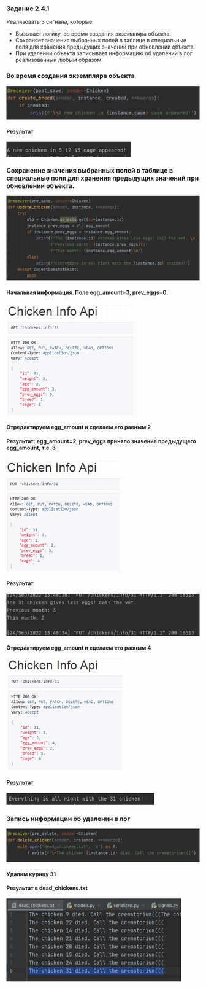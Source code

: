 ### Задание 2.4.1

Реализовать 3 сигнала, которые:

- Вызывает логику, во время создания экземаляра объекта.
- Сохраняет значения выбранных полей в таблице в специальные поля для хранения предыдущих значений при обновлении объекта.
- При удалении объекта записывает информацию об удалении в лог реализованный любым образом.


### Во время создания экземпляра объекта
![](lab2img\2411.png)
#### Результат
![](lab2img\2412.png)
### Сохранение значения выбранных полей в таблице в специальные поля для хранения предыдущих значений при обновлении объекта.
![](lab2img\2413.png)
#### Начальная информация. Поле egg_amount=3, prev_eggs=0.
![](lab2img\2414.png)
#### Отредактируем egg_amount и сделаем его равным 2
#### Результат: egg_amount=2, prev_eggs приняло значение предыдущего egg_amount, т.е. 3
![](lab2img\2415.png)
#### Результат
![](lab2img\2416.png)
#### Отредактируем egg_amount и сделаем его равным 4
![](lab2img\2417.png)
#### Результат
![](lab2img\2418.png)
### Запись информации об удалении в лог
![](lab2img\2419.png)
#### Удалим курицу 31
#### Результат в dead_chickens.txt
![](lab2img\2420.png)